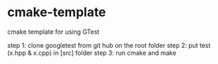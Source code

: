 # cmake-template

cmake template for using GTest

step 1: clone googletest from git hub on the root folder
step 2: put test (x.hpp & x.cpp) in [src] folder
step 3: run cmake and make

